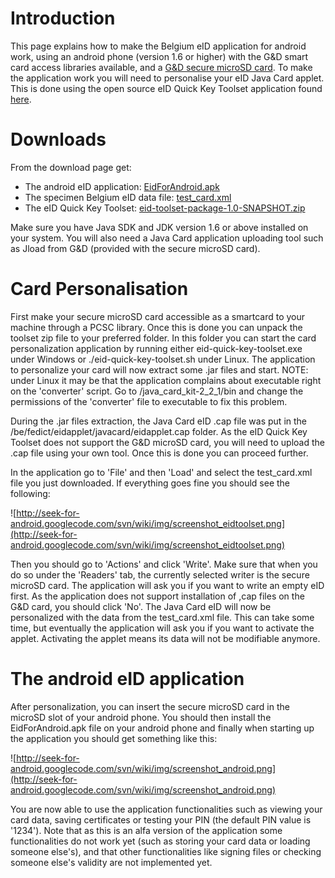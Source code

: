 # Introduction #

This page explains how to make the Belgium eID application for android work, using an android phone (version 1.6 or higher) with the G&D smart card access libraries available, and a [G&D secure microSD card](http://www.gd-sfs.com/).
To make the application work you will need to personalise your eID Java Card applet. This is done using the open source eID Quick Key Toolset application found [here](http://code.google.com/p/eid-quick-key-toolset/).


# Downloads #

From the download page get:
  * The android eID application: [EidForAndroid.apk](http://code.google.com/p/seek-for-android/downloads/detail?name=EidForAndroid.apk&can=2&q=)
  * The specimen Belgium eID data file: [test\_card.xml](http://code.google.com/p/seek-for-android/downloads/detail?name=test_card.xml&can=2&q=)
  * The eID Quick Key Toolset: [eid-toolset-package-1.0-SNAPSHOT.zip](http://code.google.com/p/seek-for-android/downloads/detail?name=eid-toolset-package-1.0-SNAPSHOT.zip&can=2&q=)

Make sure you have Java SDK and JDK version 1.6 or above installed on your system. You will also need a Java Card application uploading tool such as Jload from G&D (provided with the secure microSD card).

# Card Personalisation #

First make your secure microSD card accessible as a smartcard to your machine through a PCSC library. Once this is done you can unpack the toolset zip file to your preferred folder. In this folder you can start the card personalization application by running either eid-quick-key-toolset.exe under Windows or ./eid-quick-key-toolset.sh under Linux. The application to personalize your card will now extract some .jar files and start.
NOTE: under Linux it may be that the application complains about executable right on the 'converter' script. Go to /java\_card\_kit-2\_2\_1/bin and change the permissions of the 'converter' file to executable to fix this problem.

During the .jar files extraction, the Java Card eID .cap file was put in the /be/fedict/eidapplet/javacard/eidapplet.cap folder. As the eID Quick Key Toolset does not support the G&D microSD card, you will need to upload the .cap file using your own tool. Once this is done you can proceed further.

In the application go to 'File' and then 'Load' and select the test\_card.xml file you just downloaded. If everything goes fine you should see the following:

![http://seek-for-android.googlecode.com/svn/wiki/img/screenshot_eidtoolset.png](http://seek-for-android.googlecode.com/svn/wiki/img/screenshot_eidtoolset.png)

Then you should go to 'Actions' and click 'Write'. Make sure that when you do so under the 'Readers' tab, the currently selected writer is the secure microSD card.
The application will ask you if you want to write an empty eID first. As the application does not support installation of ,cap files on the G&D card, you should click 'No'. The Java Card eID will now be personalized with the data from the test\_card.xml file. This can take some time, but eventually the application will ask you if you want to activate the applet. Activating the applet means its data will not be modifiable anymore.

# The android eID application #

After personalization, you can insert the secure microSD card in the microSD slot of your android phone. You should then install the EidForAndroid.apk file on your android phone and finally when starting up the application you should get something like this:

![http://seek-for-android.googlecode.com/svn/wiki/img/screenshot_android.png](http://seek-for-android.googlecode.com/svn/wiki/img/screenshot_android.png)

You are now able to use the application functionalities such as viewing your card data, saving certificates or testing your PIN (the default PIN value is '1234').
Note that as this is an alfa version of the application some functionalities do not work yet (such as storing your card data or loading someone else's), and that other functionalities like signing files or checking someone else's validity are not implemented yet.
